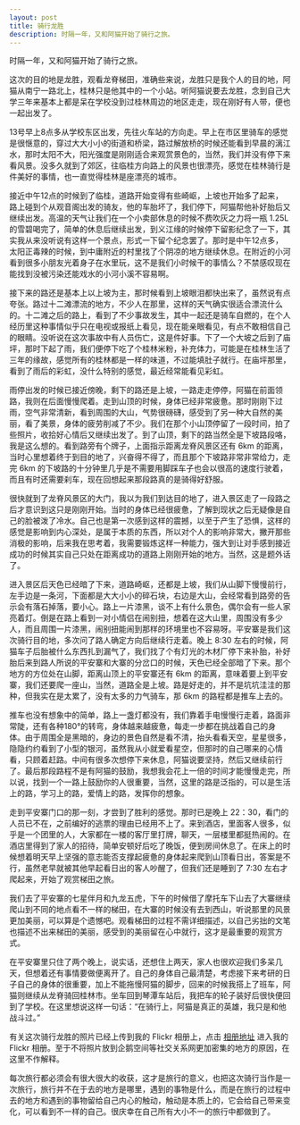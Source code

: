 ```yaml
---
layout: post
title: 骑行龙胜
description: 时隔一年，又和阿猫开始了骑行之旅。
---
```


时隔一年，又和阿猫开始了骑行之旅。

这次的目的地是龙胜，观看龙脊梯田，准确些来说，龙胜只是我个人的目的地，阿猫从南宁一路北上，桂林只是他其中的一个小站。听阿猫说要去龙胜，念到自己大学三年来基本上都是呆在学校没到过桂林周边的地区走走，现在刚好有人带，便也一起出发了。

13号早上8点多从学校东区出发，先往火车站的方向走。早上在市区里骑车的感觉是很惬意的，穿过大大小小的街道和桥梁，路过解放桥的时候还能看到早晨的漓江水，那时太阳不大，阳光强度是刚刚适合来观赏景色的，当然，我们并没有停下来看风景。没多久就到了郊区，往临桂方向路上的风景也很漂亮，感觉在桂林骑行是件美好的事情，也一直觉得桂林是座漂亮的城市。

接近中午12点的时候到了临桂，道路开始变得有些崎岖，上坡也开始多了起来，路上碰到个从观音阁出发的骑友，他的车胎坏了，我们停下，阿猫帮他补好胎后又继续出发。高温的天气让我们在一个小卖部休息的时候不费吹灰之力将一瓶 1.25L 的雪碧喝完了，简单的休息后继续出发，到义江缘的时候停下留影纪念了一下，其实我从来没听说有这样一个景点，形式一下留个纪念罢了。那时是中午12点多，太阳正毒辣的时候，到中庸附近的村里找了个阴凉的地方继续休息。在附近的小河看到很多小朋友光着身子在水里玩，这不是我们小时候干的事情么？不禁感叹现在能找到没被污染还能戏水的小河小溪不容易啊。

接下来的路还是基本上以上坡为主，那时候看到上坡眼泪都快出来了，虽然说有点夸张。路过十二滩漂流的地方，不少人在那里，这样的天气确实很适合漂流什么的。十二滩之后的路上，看到了不少事故发生，其中一起还是骑车自燃的，在个人经历里这种事情似乎只在电视或报纸上看见，现在能亲眼看见，有点不敢相信自己的眼睛。没听说在这次事故中有人员伤亡，这是件好事。下了一个大坡之后到了庙坪，那时下起了雨，我们便停下吃了个桂林米粉，补充体力，可能是在桂林生活了三年的缘故，感觉所有的桂林都是一样的味道，不过能填肚子就行。在庙坪那里，看到了雨后的彩虹，没什么特别的感觉，最近经常能看见彩虹。

雨停出发的时候已接近傍晚，剩下的路还是上坡，一路走走停停，阿猫在前面领路，我则在后面慢慢爬着。走到山顶的时候，身体已经非常疲惫。那时刚刚下过雨，空气非常清新，看到周围的大山，气势很磅礴，感受到了另一种大自然的美丽，看了美景，身体的疲劳削减了不少。我们在那个小山顶停留了一段时间，拍了些照片，收拾好心情后又继续出发了。到了山顶，剩下的路当然全是下坡路段咯，我是这么想的。看到路旁有个牌子，上面指示距离龙脊风景区还有 6km 的距离，当时心里想着终于到目的地了，兴奋得不得了，而且那个下坡路非常非常给力，走完 6km 的下坡路的十分钟里几乎是不需要用脚踩车子也会以很高的速度行驶着，而且有时还需要刹车，现在回想起来那段路真的是骑得好舒服。

很快就到了龙脊风景区的大门，我以为我们到达目的地了，进入景区走了一段路之后才意识到这只是刚刚开始。当时的身体已经很疲惫，了解到现状之后无疑像是自己的脸被泼了冷水。自己也是第一次感到这样的震撼，以至于产生了恐惧，这样的感觉是影响到内心深处，是属于本质的东西，所以对个人的影响非常大，撇开那些消极的影响，后来我在思考着，我需要锻炼这样一种能力，强大到让对手感到接近成功的时候其实自己只处在距离成功的道路上刚刚开始的地方。当然，这是题外话了。

进入景区后天色已经暗了下来，道路崎岖，还都是上坡，我们从山脚下慢慢前行，左手边是一条河，下面都是大大小小的碎石块，右边是大山，会经常看到路旁的告示会有落石掉落，要小心。路上一片漆黑，谈不上有什么景色，偶尔会有一些人家亮着灯。倒是在路上看到一对小情侣在闹别扭，想着在这大山里，周围没有多少人，而且周围一片漆黑，闹别扭能闹到那样的环境里也不容易呀。平安寨是我们这次骑行目的地，多次问了路人确定方向后继续行走着。晚上 8:30 左右的时候，阿猫车子后胎被什么东西扎到漏气了，我们找了个有灯光的木材厂停下来补胎，补好胎后来到路人所说的平安寨和大寨的分岔口的时候，天色已经全部暗了下来。那个地方的方位处在山脚，距离山顶上的平安寨还有 6km 的距离，意味着要上到平安寨，我们还要爬一座山，当然，道路全是上坡。路是好走的，并不是坑坑洼洼的那种，但我实在是太累了，没有太多的力气骑车，那 6km 的路程都是推车上去的。

推车也没有想象中的简单，路上一盏灯都没有，我们靠着手电慢慢行走着，路面非常陡，还有各种180°的转弯，身体越来越疲惫，每走一步都在挑战着自己的身体。由于周围全是黑暗的，身边的景色自然是看不清，抬头看看天空，星星很多，隐隐约约看到了小型的银河，虽然我从小就爱看星空，但那时的自己哪来的心情看，只顾着赶路。中间有很多次想停下来休息，阿猫说要坚持，然后又继续前行了。最后那段路程不是有阿猫的鼓励，我想我会花上一倍的时间才能慢慢走完，所以说，找到一个一路上鼓励你的人很重要，当然，这里的路是泛指的，可以是生活上的路，学习上的路，爱情上的路，发挥你的想象。

走到平安寨门口的那一刻，才尝到了胜利的感觉。那时已是晚上 22：30，看门的人员已不在，之前编好的逃票的理由已经用不上了。来到酒店，里面客人很多，似乎是一个团里的人，大家都在一楼的客厅里打牌，聊天，一层楼里都挺热闹的。在酒店里得到了家人的招待，简单安顿好后吃了晚饭，便到房间休息了。在床上的时候想着明天早上坚强的意志能否支撑起疲惫的身体起来爬到山顶看日出，答案是不行，虽然老早就被其他早起看日出的客人吵醒了，但我们还是睡到了 7:30 左右才爬起来，开始了观赏梯田之旅。

我们去了平安寨的七星伴月和九龙五虎，下午的时候借了摩托车下山去了大寨继续爬山到不同的地点看不一样的梯田，在大寨的时候没有去到西山，听说那里的风景更加美丽，可以算是个遗憾吧。观看梯田的过程不需详细描述，以自己劣拙的文笔也描述不出来梯田的美丽，感受到的美丽留在心中就行，这才是最重要的观赏方式。

在平安寨里只住了两个晚上，说实话，还想住上两天，家人也很欢迎我们多呆几天，但想着还有事情要做便离开了。自己的身体自己最清楚，考虑接下来考研的日子自己的身体的很重要，加上不能拖慢阿猫的脚步，回来的时候我搭上了班车，阿猫则继续从龙脊骑回桂林市。坐车回到琴潭车站后，我把车的轮子装好后很快便回到了学校。在这里想说这样一句话：“在骑行上，阿猫是真正的英雄，我只是和他战斗过。”

有关这次骑行龙胜的照片已经上传到我的 Flickr 相册上，点击 <a href="http://www.flickr.com/photos/lattespirit/sets" target="_blank">相册地址</a> 进入我的 Flickr 相册。至于不将照片放到企鹅空间等社交关系网更加密集的地方的原因，在这里不作解释。

每次旅行都必须会有很大很大的收获，这才是旅行的意义，也把这次骑行当作是一次旅行，旅行并不在于去的地方是哪里，遇到的事物是什么，而是在旅行的过程中去的地方和遇到的事物留给自己内心的触动，触动是本质上的，它会给自己带来变化，可以看到不一样的自己。很庆幸在自己所有大小不一的旅行中都做到了。